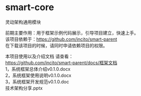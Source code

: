 smart-core
==========

灵动架构通用模块

前期主要作用：用于框架示例代码展示，引导项目建立，快速上手。<br>
该项目依赖于：https://github.com/incito/smart-parent<br>
在下载该项目的时候，请同时申请依赖项目的权限。<br>

本项目使用以及介绍文档 请查看：<br>
https://github.com/incito/smart-parent/docs/框架文档<br>
1，系统框架总体介绍v0.1.0.docx<br>
2，系统框架使用说明v0.1.0.docx<br>
3，系统框架开发规范v0.1.0.doc<br>
技术架构分享.pptx<br>
